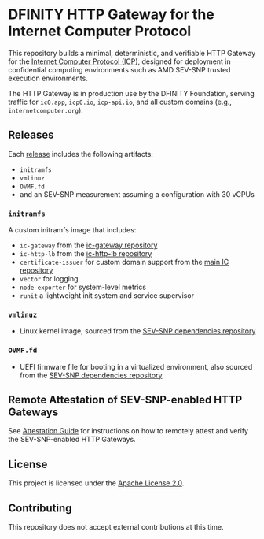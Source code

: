 # DFINITY HTTP Gateway for the Internet Computer Protocol

This repository builds a minimal, deterministic, and verifiable HTTP Gateway for the
[Internet Computer Protocol (ICP)](https://internetcomputer.org), designed for deployment
in confidential computing environments such as AMD SEV-SNP trusted execution environments.

The HTTP Gateway is in production use by the DFINITY Foundation, serving traffic for
`ic0.app`, `icp0.io`, `icp-api.io`, and all custom domains (e.g., `internetcomputer.org`).

## Releases

Each [release](https://github.com/dfinity/http-gateway-release/releases) includes the following artifacts:

- `initramfs`
- `vmlinuz`
- `OVMF.fd`
- and an SEV-SNP measurement assuming a configuration with 30 vCPUs

### `initramfs`

A custom initramfs image that includes:

- `ic-gateway` from the [ic-gateway repository](https://github.com/dfinity/ic-gateway)
- `ic-http-lb` from the [ic-http-lb repository](https://github.com/dfinity/ic-http-lb)
- `certificate-issuer` for custom domain support from the [main IC repository](https://github.com/dfinity/ic/tree/master/rs/boundary_node/certificate_issuance/certificate_issuer)
- `vector` for logging
- `node-exporter` for system-level metrics
- `runit` a lightweight init system and service supervisor

### `vmlinuz`

- Linux kernel image, sourced from the [SEV-SNP dependencies repository](https://github.com/dfinity/sev-snp-deps)

### `OVMF.fd`

- UEFI firmware file for booting in a virtualized environment, also sourced from the [SEV-SNP dependencies repository](https://github.com/dfinity/sev-snp-deps)

## Remote Attestation of SEV-SNP-enabled HTTP Gateways

See [Attestation Guide](attestation-guide.md) for instructions on how to remotely attest
and verify the SEV-SNP-enabled HTTP Gateways.

## License

This project is licensed under the [Apache License 2.0](LICENSE).

## Contributing

This repository does not accept external contributions at this time.
